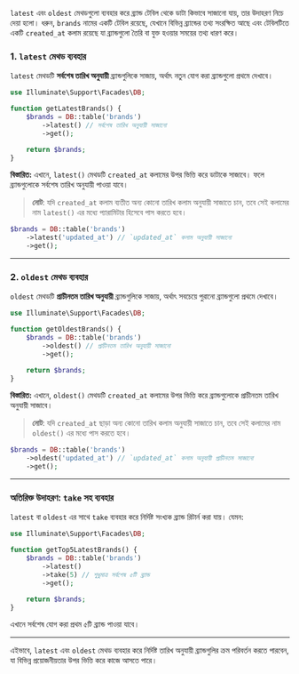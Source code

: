 `latest` এবং `oldest` মেথডগুলো ব্যবহার করে ব্র্যান্ড টেবিল থেকে ডাটা কিভাবে সাজানো যায়, তার উদাহরণ নিচে দেয়া হলো। ধরুন, `brands` নামের একটি টেবিল রয়েছে, যেখানে বিভিন্ন ব্র্যান্ডের তথ্য সংরক্ষিত আছে এবং টেবিলটিতে একটি `created_at` কলাম রয়েছে যা ব্র্যান্ডগুলো তৈরি বা যুক্ত হওয়ার সময়ের তথ্য ধারণ করে।

### 1. **`latest` মেথড ব্যবহার**

`latest` মেথডটি **সর্বশেষ তারিখ অনুযায়ী** ব্র্যান্ডগুলিকে সাজায়, অর্থাৎ নতুন যোগ করা ব্র্যান্ডগুলো প্রথমে দেখাবে।

```php
use Illuminate\Support\Facades\DB;

function getLatestBrands() {
    $brands = DB::table('brands')
        ->latest() // সর্বশেষ তারিখ অনুযায়ী সাজানো
        ->get();

    return $brands;
}
```

**বিস্তারিত:**
এখানে, `latest()` মেথডটি `created_at` কলামের উপর ভিত্তি করে ডাটাকে সাজাবে। ফলে ব্র্যান্ডগুলোকে সর্বশেষ তারিখ অনুযায়ী পাওয়া যাবে।

> **নোট**: যদি `created_at` কলাম ব্যতীত অন্য কোনো তারিখ কলাম অনুযায়ী সাজাতে চান, তবে সেই কলামের নাম `latest()` এর মধ্যে প্যারামিটার হিসেবে পাস করতে হবে।

```php
$brands = DB::table('brands')
    ->latest('updated_at') // `updated_at` কলাম অনুযায়ী সাজানো
    ->get();
```

---

### 2. **`oldest` মেথড ব্যবহার**

`oldest` মেথডটি **প্রাচীনতম তারিখ অনুযায়ী** ব্র্যান্ডগুলিকে সাজায়, অর্থাৎ সবচেয়ে পুরানো ব্র্যান্ডগুলো প্রথমে দেখাবে।

```php
use Illuminate\Support\Facades\DB;

function getOldestBrands() {
    $brands = DB::table('brands')
        ->oldest() // প্রাচীনতম তারিখ অনুযায়ী সাজানো
        ->get();

    return $brands;
}
```

**বিস্তারিত:**
এখানে, `oldest()` মেথডটি `created_at` কলামের উপর ভিত্তি করে ব্র্যান্ডগুলোকে প্রাচীনতম তারিখ অনুযায়ী সাজাবে।

> **নোট**: যদি `created_at` ছাড়া অন্য কোনো তারিখ কলাম অনুযায়ী সাজাতে চান, তবে সেই কলামের নাম `oldest()` এর মধ্যে পাস করতে হবে।

```php
$brands = DB::table('brands')
    ->oldest('updated_at') // `updated_at` কলাম অনুযায়ী প্রাচীনতম সাজানো
    ->get();
```

---

### অতিরিক্ত উদাহরণ: `take` সহ ব্যবহার

`latest` বা `oldest` এর সাথে `take` ব্যবহার করে নির্দিষ্ট সংখ্যক ব্র্যান্ড রিটার্ন করা যায়। যেমন:

```php
use Illuminate\Support\Facades\DB;

function getTop5LatestBrands() {
    $brands = DB::table('brands')
        ->latest()
        ->take(5) // শুধুমাত্র সর্বশেষ ৫টি ব্র্যান্ড
        ->get();

    return $brands;
}
```

এখানে সর্বশেষ যোগ করা প্রথম ৫টি ব্র্যান্ড পাওয়া যাবে।

---

এইভাবে, `latest` এবং `oldest` মেথড ব্যবহার করে নির্দিষ্ট তারিখ অনুযায়ী ব্র্যান্ডগুলির ক্রম পরিবর্তন করতে পারবেন, যা বিভিন্ন প্রয়োজনীয়তার উপর ভিত্তি করে কাজে আসতে পারে।
